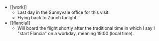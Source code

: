 - [[work]]
  - Last day in the Sunnyvale office for this visit.
  - Flying back to Zürich tonight.
- [[flancia]]
  - Will board the flight shortly after the traditional time in which I say I "start Flancia" on a workday, meaning 19:00 (local time).

